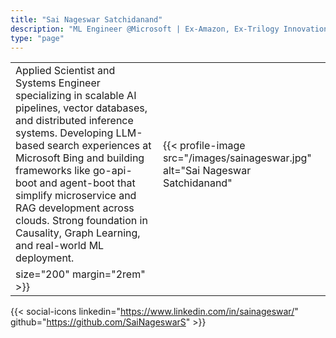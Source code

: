 ```yaml
---
title: "Sai Nageswar Satchidanand"
description: "ML Engineer @Microsoft | Ex-Amazon, Ex-Trilogy Innovations | IIT Madras Alumnus"
type: "page"
---
```


| | |
|---|---|
| Applied Scientist and Systems Engineer specializing in scalable AI pipelines, vector databases, and distributed inference systems. Developing LLM-based search experiences at Microsoft Bing and building frameworks like go-api-boot and agent-boot that simplify microservice and RAG development across clouds. Strong foundation in Causality, Graph Learning, and real-world ML deployment. | {{< profile-image src="/images/sainageswar.jpg" alt="Sai Nageswar Satchidanand" 
size="200" margin="2rem" >}} |

{{< social-icons linkedin="https://www.linkedin.com/in/sainageswar/" github="https://github.com/SaiNageswarS" >}}

